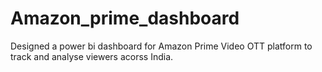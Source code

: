 # Amazon_prime_dashboard
Designed a power bi dashboard for Amazon Prime Video OTT platform to track and analyse viewers acorss India.
